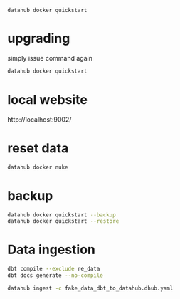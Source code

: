 ```shell
datahub docker quickstart
```
# upgrading 
simply issue command again
```bash
datahub docker quickstart
```

# local website

http://localhost:9002/

# reset data

```bash
datahub docker nuke
```

# backup

```bash
datahub docker quickstart --backup
datahub docker quickstart --restore
```

# Data ingestion

```bash
dbt compile --exclude re_data
dbt docs generate --no-compile

datahub ingest -c fake_data_dbt_to_datahub.dhub.yaml
```